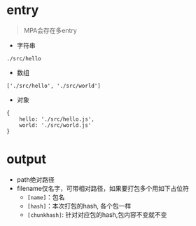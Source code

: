 # entry

> MPA会存在多entry

- 字符串 
```
./src/hello
```
- 数组
```
['./src/hello', './src/world']
```
- 对象
```
{
    hello: './src/hello.js',
    world: './src/world.js'
}
```

# output
- path绝对路径
- filename仅名字，可带相对路径，如果要打包多个用如下占位符
    - `[name]`：包名
    - `[hash]`：本次打包的hash, 各个包一样
    - `[chunkhash]`: 针对对应包的hash,包内容不变就不变


